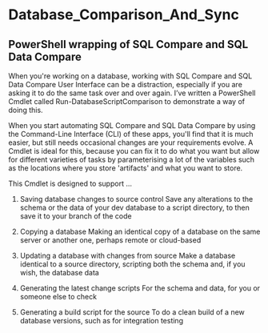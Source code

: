 # Database_Comparison_And_Sync
## PowerShell wrapping of SQL Compare and SQL Data Compare

When you're working on a database, working with SQL Compare and SQL Data Compare User Interface can be a distraction, especially if you are asking it to do the same task over and over again. I’ve written a PowerShell Cmdlet called  Run-DatabaseScriptComparison to demonstrate a way of doing this.  

When you start automating SQL Compare and SQL Data Compare by using the Command-Line Interface (CLI) of these apps, you'll find that it is much easier, but still needs occasional changes are your requirements evolve. A Cmdlet is ideal for this, because you can fix it to do what you want but allow for different varieties of tasks by parameterising a lot of the variables such as the locations where you store 'artifacts' and what you want to store. 

This Cmdlet is designed to support ...

1.	Saving database changes to source control
Save any alterations to the schema or the data of your dev database to a script directory, to then save it to your branch of the code

2.	Copying a database
Making an identical copy of a database on the same server or another one, perhaps remote or cloud-based

3.	Updating a database with changes from source
Make a database identical to a source directory, scripting both the schema and, if you wish, the database data

4.	Generating the latest change scripts
For the schema and data, for you or someone else to check

5.	Generating a build script for the source
To do a clean build of a new database versions, such as for integration testing
